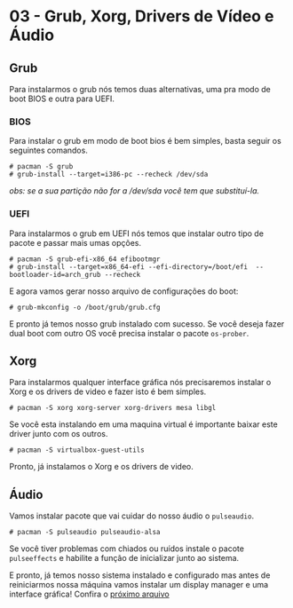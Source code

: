 # 03 - Grub, Xorg, Drivers de Vídeo e Áudio

## Grub

Para instalarmos o grub nós temos duas alternativas, uma pra modo de boot BIOS e outra para UEFI.

### BIOS

Para instalar o grub em modo de boot bios é bem simples, basta seguir os seguintes comandos.

```console
# pacman -S grub
# grub-install --target=i386-pc --recheck /dev/sda
```

_obs: se a sua partição não for a /dev/sda você tem que substituí-la._

### UEFI

Para instalarmos o grub em UEFI nós temos que instalar outro tipo de pacote e passar mais umas opções.

```console
# pacman -S grub-efi-x86_64 efibootmgr
# grub-install --target=x86_64-efi --efi-directory=/boot/efi  --bootloader-id=arch_grub --recheck
```

E agora vamos gerar nosso arquivo de configurações do boot:

```console
# grub-mkconfig -o /boot/grub/grub.cfg
```

E pronto já temos nosso grub instalado com sucesso. Se você deseja fazer dual boot com outro OS você precisa instalar o pacote `os-prober`.

## Xorg

Para instalarmos qualquer interface gráfica nós precisaremos instalar o Xorg e os drivers de video e fazer isto é bem simples.

```console
# pacman -S xorg xorg-server xorg-drivers mesa libgl
```

Se você esta instalando em uma maquina virtual é importante baixar este driver junto com os outros.

```console
# pacman -S virtualbox-guest-utils
```

Pronto, já instalamos o Xorg e os drivers de video.



## Áudio

Vamos instalar pacote que vai cuidar do nosso áudio o `pulseaudio`.

```console
# pacman -S pulseaudio pulseaudio-alsa
```

Se você tiver problemas com chiados ou ruídos instale o pacote `pulseeffects` e habilite a função de inicializar junto ao sistema.

E pronto, já temos nosso sistema instalado e configurado mas antes de reiniciarmos nossa máquina vamos instalar um display manager e uma interface gráfica! Confira o [próximo arquivo](../5-GUI/1-GUI.md)
